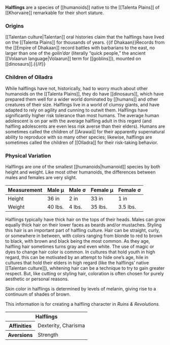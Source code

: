 **Halflings** are a species of [[humanoids]]
native to the [[Talenta Plains]] of [[Khorvaire]]
remarkable for their short stature.

### Origins

[[Talentan culture|Talentan]] oral histories
claim that the halflings have lived on the
[[Talenta Plains]] for thousands of years.
{{if Dhakaan}}Records from the [[Empire of Dhakaan]]
record battles with barbarians to the east,
no larger than one of the _golin’dar_ (literally
“quick people,” the ancient [[Volaarun language|Volaarun]]
term for [[goblins]]), mounted on [[dinosaurs]].{{/if}}

### Children of Olladra

While halflings have not, historically, had to
worry much about other humanoids on the
[[Talenta Plains]], they do have [[dinosaurs]],
which have prepared them well for a wider world
dominated by [[humans]] and other creatures of
their size. Halflings live in a world of clumsy
giants, and have adapted to rely on agility and
cunning to outwit them. Halflings have
significantly higher risk tolerance than most
humans. The average human adolescent is on par
with the average halfling adult in this regard
(and halfling adolescents are even less risk
averse than their elders). Humans are sometimes
called the children of [[Arawai]] for their
apparently supernatural ability to reproduce with
so many other species; likewise, halflings are
sometimes called the children of [[Olladra]] for
their risk-taking behavior.

### Physical Variation

Halflings are one of the smallest
[[humanoids|humanoid]] species by both height
and weight. Like most other humanoids, the
differences between males and females are
very slight.

| Measurement | Male μ  | Male σ | Female μ | Female σ |
|-------------|---------|--------|----------|----------|
| Height      | 36 in   | 2 in   | 33 in    | 1 in     |
| Weight      | 40 lbs. | 4 lbs. | 35 lbs.  | 3.5 lbs. |

Halflings typically have thick hair on the tops
of their heads. Males can grow equally thick hair
on their lower faces as beards and/or mustaches.
Styling this hair is an important part of halfling
culture. Hair can be straight, curly, or somewhere
in between, with colors ranging from blonde to
red to brown to black, with brown and black being
the most common. As they age, halfling hair
sometimes turns gray and even white. The use of
magic or dyes to change hair color is common. In
cultures that hold youth in high regard, this can
be motivated by an attempt to hide one’s age,
hile in cultures that hold their elders in high
regard (like the halflings’ native
[[Talentan culture]]), whitening hair can be a
technique to try to gain greater respect. But,
like cutting or styling hair, coloration is often
chosen for purely aesthetic or personal reasons.

Skin color in halflings is determined by levels of
melanin, giving rise to a continuum of shades of
brown.

<section class="rnr">
<p>This information is for creating a halfling
character in <em>Ruins &amp; Revolutions.</em></p>
<table class="rnr-species"><tbody>
<tr><th colspan="2">Halflings</th></tr>
<tr><th>Affinities</th><td>Dexterity, Charisma</td></tr>
<tr><th>Aversions</th><td>Strength</td></tr>
</tbody></table>
</section>